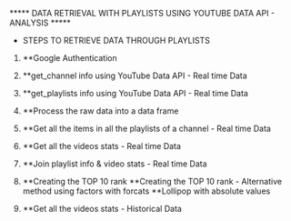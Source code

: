 ***** DATA RETRIEVAL WITH PLAYLISTS USING YOUTUBE DATA API - ANALYSIS *****
  
  
* STEPS TO RETRIEVE DATA THROUGH PLAYLISTS


1. **Google Authentication

2. **get_channel info using YouTube Data API - Real time Data

3. **get_playlists info using YouTube Data API - Real time Data

4. **Process the raw data into a data frame

5. **Get all the items in all the playlists of a channel - Real time Data

6. **Get all the videos stats - Real time Data

7. **Join playlist info & video stats - Real time Data

8. **Creating the TOP 10 rank
   **Creating the TOP 10 rank - Alternative method using factors with forcats
   **Lollipop with absolute values
   
9. **Get all the videos stats - Historical Data 